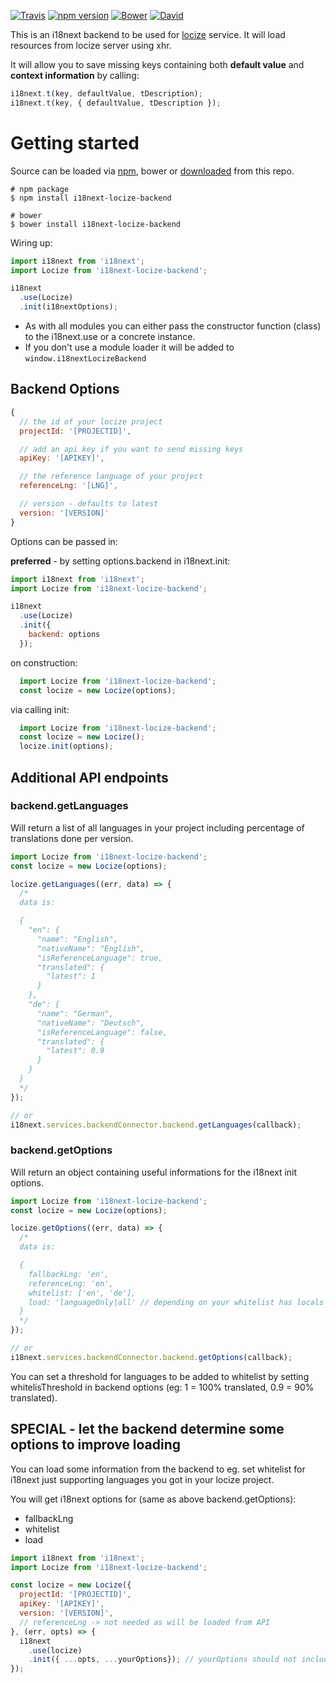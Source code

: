 [![Travis](https://img.shields.io/travis/locize/i18next-locize-backend/master.svg?style=flat-square)](https://travis-ci.org/locize/i18next-locize-backend)
[![npm version](https://img.shields.io/npm/v/i18next-locize-backend.svg?style=flat-square)](https://www.npmjs.com/package/i18next-locize-backend)
[![Bower](https://img.shields.io/bower/v/i18next-locize-backend.svg)]()
[![David](https://img.shields.io/david/locize/i18next-locize-backend.svg?style=flat-square)](https://david-dm.org/locize/i18next-locize-backend)

This is an i18next backend to be used for [locize](http://locize.com) service. It will load resources from locize server using xhr.

It will allow you to save missing keys containing both **default value** and **context information** by calling:

```js
i18next.t(key, defaultValue, tDescription);
i18next.t(key, { defaultValue, tDescription });
```

# Getting started

Source can be loaded via [npm](https://www.npmjs.com/package/i18next-locize-backend), bower or [downloaded](https://cdn.rawgit.com/locize/i18next-locize-backend/master/i18next-locize-backend.min.js) from this repo.

```
# npm package
$ npm install i18next-locize-backend

# bower
$ bower install i18next-locize-backend
```

Wiring up:

```js
import i18next from 'i18next';
import Locize from 'i18next-locize-backend';

i18next
  .use(Locize)
  .init(i18nextOptions);
```

- As with all modules you can either pass the constructor function (class) to the i18next.use or a concrete instance.
- If you don't use a module loader it will be added to `window.i18nextLocizeBackend`


## Backend Options

```js
{
  // the id of your locize project
  projectId: '[PROJECTID]',

  // add an api key if you want to send missing keys
  apiKey: '[APIKEY]',

  // the reference language of your project
  referenceLng: '[LNG]',

  // version - defaults to latest
  version: '[VERSION]'
}
```

Options can be passed in:

**preferred** - by setting options.backend in i18next.init:

```js
import i18next from 'i18next';
import Locize from 'i18next-locize-backend';

i18next
  .use(Locize)
  .init({
    backend: options
  });
```

on construction:

```js
  import Locize from 'i18next-locize-backend';
  const locize = new Locize(options);
```

via calling init:

```js
  import Locize from 'i18next-locize-backend';
  const locize = new Locize();
  locize.init(options);
```

## Additional API endpoints

### backend.getLanguages

Will return a list of all languages in your project including percentage of translations done per version.

```js
import Locize from 'i18next-locize-backend';
const locize = new Locize(options);

locize.getLanguages((err, data) => {
  /*
  data is:

  {
    "en": {
      "name": "English",
      "nativeName": "English",
      "isReferenceLanguage": true,
      "translated": {
        "latest": 1
      }
    },
    "de": {
      "name": "German",
      "nativeName": "Deutsch",
      "isReferenceLanguage": false,
      "translated": {
        "latest": 0.9
      }
    }
  }
  */
});

// or
i18next.services.backendConnector.backend.getLanguages(callback);
```

### backend.getOptions

Will return an object containing useful informations for the i18next init options.

```js
import Locize from 'i18next-locize-backend';
const locize = new Locize(options);

locize.getOptions((err, data) => {
  /*
  data is:

  {
    fallbackLng: 'en',
    referenceLng: 'en',
    whitelist: ['en', 'de'],
    load: 'languageOnly|all' // depending on your whitelist has locals having region like en-US
  }
  */
});

// or
i18next.services.backendConnector.backend.getOptions(callback);
```

You can set a threshold for languages to be added to whitelist by setting whitelisThreshold in backend options (eg: 1 = 100% translated, 0.9 = 90% translated).

## SPECIAL - let the backend determine some options to improve loading

You can load some information from the backend to eg. set whitelist for i18next just supporting languages you got in your locize project.

You will get i18next options for (same as above backend.getOptions):

- fallbackLng
- whitelist
- load

```js
import i18next from 'i18next';
import Locize from 'i18next-locize-backend';

const locize = new Locize({
  projectId: '[PROJECTID]',
  apiKey: '[APIKEY]',
  version: '[VERSION]',
  // referenceLng -> not needed as will be loaded from API
}, (err, opts) => {
  i18next
    .use(locize)
    .init({ ...opts, ...yourOptions}); // yourOptions should not include backendOptions!
});
```

